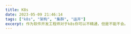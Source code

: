 ```yaml
---
title: K8s
date: 2023-05-09 21:46:14
tags: ["k8s", "架构", "集群", "运开"]
excerpt: 作为软件开发工程师对于k8s你可以不精通，但是不能不会。
---
```

